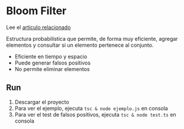 # Bloom Filter

Lee el [artículo relacionado](https://medium.com/@jhon.jairo.hernandez)

Estructura probabilística que permite, de forma muy eficiente, agregar elementos y consultar si un elemento pertenece al conjunto.

- Eficiente en tiempo y espacio
- Puede generar falsos positivos
- No permite eliminar elementos

## Run

1. Descargar el proyecto
2. Para ver el ejemplo, ejecuta `tsc & node ejemplo.js`  en consola
2. Para ver el test de falsos positivos, ejecuta `tsc & node test.ts` en consola
